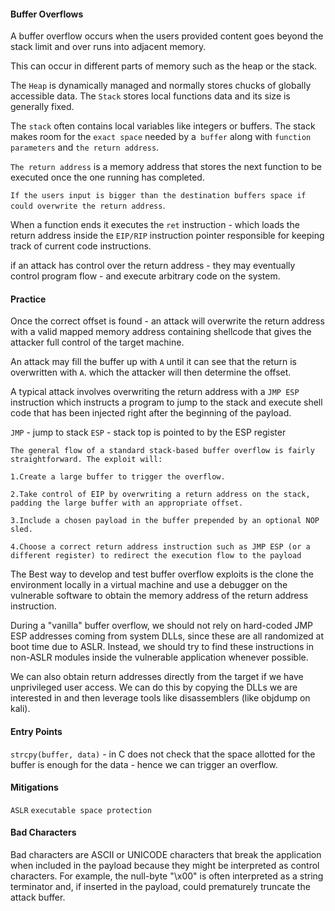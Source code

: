 
#### Buffer Overflows

A buffer overflow occurs when  the users provided content goes beyond the stack limit and over runs into adjacent memory.

This can occur in different parts of memory such as the heap or the stack. 

The `Heap` is dynamically managed and normally stores chucks of globally accessible data. The `Stack` stores local functions data and its size is generally fixed.

The `stack` often contains local variables like integers or buffers. The stack makes room for the `exact space` needed by a` buffer` along with `function parameters` and `the return address`.

`The return address` is a memory address that stores the next function to be executed once the one running has completed.

`If the users input is bigger than the destination buffers space if could overwrite the return address`.

When a function ends it executes the `ret` instruction - which loads the return address inside the `EIP/RIP` instruction pointer responsible for keeping track of current code instructions.

if an attack has control over the return address - they may eventually control program flow - and execute arbitrary code on the system.

#### Practice

Once the correct offset is found - an attack will overwrite the return address with a valid mapped memory address containing shellcode that gives the attacker full control of the target machine.

An attack may fill the buffer up with `A` until it can see that the return is overwritten with `A`. which the attacker will then determine the offset.

A typical attack involves overwriting the return address with a `JMP ESP` instruction which instructs a program to jump to the stack and execute shell code that has been injected right after the beginning of the payload.

`JMP` - jump to stack
`ESP` - stack top is pointed to by the ESP register

```
The general flow of a standard stack-based buffer overflow is fairly straightforward. The exploit will:

1.Create a large buffer to trigger the overflow.

2.Take control of EIP by overwriting a return address on the stack, padding the large buffer with an appropriate offset.

3.Include a chosen payload in the buffer prepended by an optional NOP sled.

4.Choose a correct return address instruction such as JMP ESP (or a different register) to redirect the execution flow to the payload
```

The Best way to develop and test buffer overflow exploits is the clone the environment locally in a virtual machine and use a debugger on the vulnerable software to obtain the memory address of the return address instruction.

During a "vanilla" buffer overflow, we should not rely on hard-coded JMP ESP addresses coming from system DLLs, since these are all randomized at boot time due to ASLR. Instead, we should try to find these instructions in non-ASLR modules inside the vulnerable application whenever possible.

We can also obtain return addresses directly from the target if we have unprivileged user access. We can do this by copying the DLLs we are interested in and then leverage tools like disassemblers (like objdump on kali).
#### Entry Points

`strcpy(buffer, data)` - in C does not check that the space allotted for the buffer is enough for the data - hence we can trigger an overflow.


#### Mitigations

`ASLR` 
`executable space protection`


#### Bad Characters

Bad characters are ASCII or UNICODE characters that break the application when included in the payload because they might be interpreted as control characters. For example, the null-byte "\x00" is often interpreted as a string terminator and, if inserted in the payload, could prematurely truncate the attack buffer.